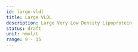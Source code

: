 ```yaml
---
id: large-vldl
title: Large VLDL
description: Large Very Low Density Lipoprotein
status: draft
unit: nmol/L
range: 9 - 35
---
```


